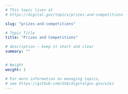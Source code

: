 ```yaml
---
# This topic lives at
# https://digital.gov/topics/prizes-and-competitions

slug: "prizes-and-competitions"

# Topic Title
title: "Prizes and Competitions"

# description — keep it short and clear
summary: ""


# Weight
weight: 1

# For more information on managing topics,
# see https://github.com/GSA/digitalgov.gov/wiki
---
```

